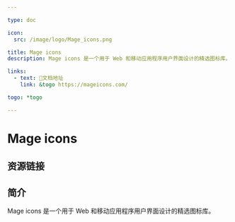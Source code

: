 ```yaml
---

type: doc

icon:
  src: /image/logo/Mage_icons.png

title: Mage icons
description: Mage icons 是一个用于 Web 和移动应用程序用户界面设计的精选图标库。

links:
  - text: 📖文档地址
    link: &togo https://mageicons.com/

togo: *togo

---
```


<ShowLogo />

# Mage icons

<ShowBreadcrumb />

## 资源链接

<ShowLinks />

## 简介

Mage icons 是一个用于 Web 和移动应用程序用户界面设计的精选图标库。
